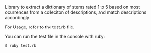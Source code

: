Library to extract a dictionary of stems rated 1 to 5 based on most ocurrences from a colleciton of descriptions, and match descriptions accordingly

For Usage, refer to the test.rb file.

You can run the test file in the console with ruby:

    $ ruby test.rb
